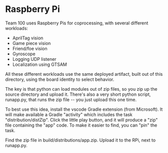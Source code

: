 # Raspberry Pi

Team 100 uses Raspberry Pis for coprocessing, with several different workloads:

* AprilTag vision
* Game piece vision
* Friend/foe vision
* Gyroscope
* Logging UDP listener
* Localization using GTSAM

All these different workloads use the same deployed artifact, built out of this directory, using the board identity to select behavior.

The key is that python can load modules out of zip files, so you zip up the source directory and upload it. There's also a very short python script, runapp.py, that runs the zip file -- you just upload this one time.

To best use this idea, install the vscode Gradle extension (from Microsoft). It will make available a Gradle "activity" which includes the task "distribution/distZip". Click the little play button, and it will produce a "zip" file containing the "app" code. To make it easier to find, you can "pin" the task.

Find the zip file in build/distributions/app.zip. Upload it to the RPi, next to runapp.py.
